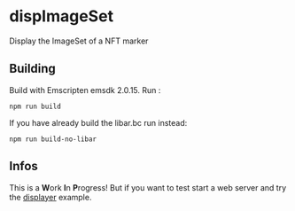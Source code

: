 # dispImageSet
Display the ImageSet of a NFT marker

## Building

Build with Emscripten emsdk 2.0.15. Run :
```
npm run build
```
If you have already build the libar.bc run instead:
```
npm run build-no-libar
```

## Infos

This is a **W**ork **I**n **P**rogress! But if you want to test start a web server and try the [displayer](./example/displayer.html) example.
